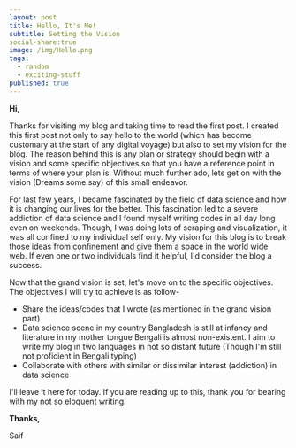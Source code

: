```yaml
---
layout: post
title: Hello, It's Me!
subtitle: Setting the Vision
social-share:true
image: /img/Hello.png
tags:
  - random
  - exciting-stuff
published: true
---
```

**Hi,**

Thanks for visiting my blog and taking time to read the first post. I created this first post not only to say hello to the world (which has become customary at the start of any digital voyage) but also to set my vision for the blog. The reason behind this is any plan or strategy should begin with a vision and some specific objectives so that you have a reference point in terms of where your plan is. Without much further ado, lets get on with the vision (Dreams some say) of this small endeavor.

For last few years, I became fascinated by the field of data science and how it is changing our lives for the better. This fascination led to a severe addiction of data science and I found myself writing codes in all day long even on weekends. Though, I was doing lots of scraping and visualization, it was all confined to my individual self only. My vision for this blog is to break those ideas from confinement and give them a space in the world wide web. If even one or two individuals find it helpful, I'd consider the blog a success.

Now that the grand vision is set, let's move on to the specific objectives. The objectives I will try to achieve is as follow-

* Share the ideas/codes that I wrote (as mentioned in the grand vision part)
* Data science scene in my country Bangladesh is still at infancy and literature in my mother tongue Bengali is almost non-existent. I aim to write my blog in two languages in not so distant future (Though I'm still not proficient  in Bengali typing)
* Collaborate with others with similar or dissimilar interest (addiction) in data science

I'll leave it here for today. If you are reading up to this, thank you for bearing with my not so eloquent writing. 

**Thanks,**

Saif

